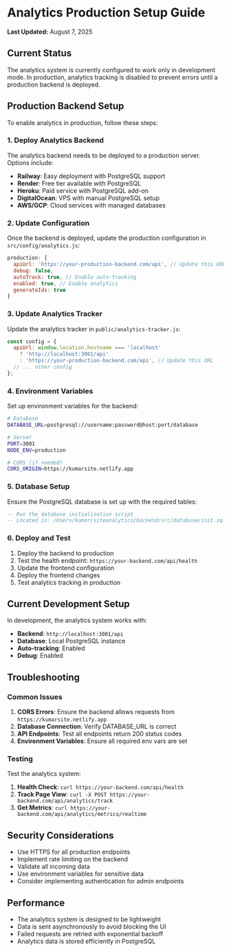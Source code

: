 # Analytics Production Setup Guide

**Last Updated:** August 7, 2025

## Current Status

The analytics system is currently configured to work only in development mode. In production, analytics tracking is disabled to prevent errors until a production backend is deployed.

## Production Backend Setup

To enable analytics in production, follow these steps:

### 1. Deploy Analytics Backend

The analytics backend needs to be deployed to a production server. Options include:

- **Railway**: Easy deployment with PostgreSQL support
- **Render**: Free tier available with PostgreSQL
- **Heroku**: Paid service with PostgreSQL add-on
- **DigitalOcean**: VPS with manual PostgreSQL setup
- **AWS/GCP**: Cloud services with managed databases

### 2. Update Configuration

Once the backend is deployed, update the production configuration in `src/config/analytics.js`:

```javascript
production: {
  apiUrl: 'https://your-production-backend.com/api', // Update this URL
  debug: false,
  autoTrack: true, // Enable auto-tracking
  enabled: true, // Enable analytics
  generateIds: true
}
```

### 3. Update Analytics Tracker

Update the analytics tracker in `public/analytics-tracker.js`:

```javascript
const config = {
  apiUrl: window.location.hostname === 'localhost' 
    ? 'http://localhost:3001/api' 
    : 'https://your-production-backend.com/api', // Update this URL
  // ... other config
};
```

### 4. Environment Variables

Set up environment variables for the backend:

```bash
# Database
DATABASE_URL=postgresql://username:password@host:port/database

# Server
PORT=3001
NODE_ENV=production

# CORS (if needed)
CORS_ORIGIN=https://kumarsite.netlify.app
```

### 5. Database Setup

Ensure the PostgreSQL database is set up with the required tables:

```sql
-- Run the database initialization script
-- Located in: /Users/kumar/siteanalytics/backend/src/database/init.sql
```

### 6. Deploy and Test

1. Deploy the backend to production
2. Test the health endpoint: `https://your-backend.com/api/health`
3. Update the frontend configuration
4. Deploy the frontend changes
5. Test analytics tracking in production

## Current Development Setup

In development, the analytics system works with:

- **Backend**: `http://localhost:3001/api`
- **Database**: Local PostgreSQL instance
- **Auto-tracking**: Enabled
- **Debug**: Enabled

## Troubleshooting

### Common Issues

1. **CORS Errors**: Ensure the backend allows requests from `https://kumarsite.netlify.app`
2. **Database Connection**: Verify DATABASE_URL is correct
3. **API Endpoints**: Test all endpoints return 200 status codes
4. **Environment Variables**: Ensure all required env vars are set

### Testing

Test the analytics system:

1. **Health Check**: `curl https://your-backend.com/api/health`
2. **Track Page View**: `curl -X POST https://your-backend.com/api/analytics/track`
3. **Get Metrics**: `curl https://your-backend.com/api/analytics/metrics/realtime`

## Security Considerations

- Use HTTPS for all production endpoints
- Implement rate limiting on the backend
- Validate all incoming data
- Use environment variables for sensitive data
- Consider implementing authentication for admin endpoints

## Performance

- The analytics system is designed to be lightweight
- Data is sent asynchronously to avoid blocking the UI
- Failed requests are retried with exponential backoff
- Analytics data is stored efficiently in PostgreSQL 